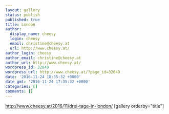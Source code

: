 ```yaml
---
layout: gallery
status: publish
published: true
title: London
author:
  display_name: cheesy
  login: cheesy
  email: christine@cheesy.at
  url: http://www.cheesy.at/
author_login: cheesy
author_email: christine@cheesy.at
author_url: http://www.cheesy.at/
wordpress_id: 32049
wordpress_url: http://www.cheesy.at/?page_id=32049
date: '2016-11-24 18:35:32 +0000'
date_gmt: '2016-11-24 17:35:32 +0000'
categories: []
comments: []
---
```

http://www.cheesy.at/2016/11/drei-tage-in-london/
[gallery orderby="title"]
